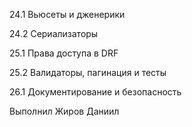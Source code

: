 24.1 Вьюсеты и дженерики

24.2 Сериализаторы

25.1 Права доступа в DRF

25.2 Валидаторы, пагинация и тесты

26.1 Документирование и безопасность

Выполнил Жиров Даниил
